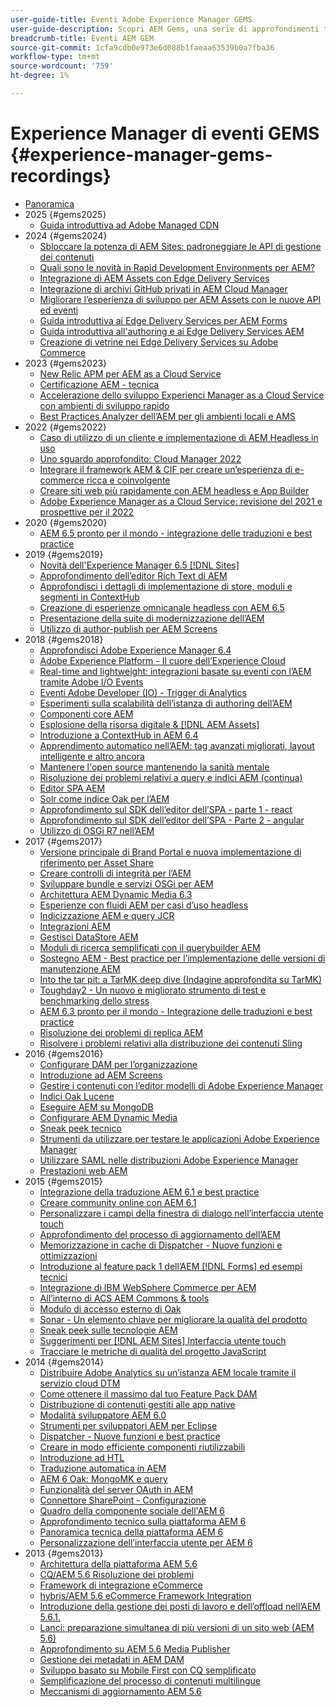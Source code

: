 ```yaml
---
user-guide-title: Eventi Adobe Experience Manager GEMS
user-guide-description: Scopri AEM Gems, una serie di approfondimenti tecnici proposti da esperti Adobe Experience Manager.
breadcrumb-title: Eventi AEM GEM
source-git-commit: 1cfa9cdb0e973e6d088b1faeaa63539b0a7fba36
workflow-type: tm+mt
source-wordcount: '759'
ht-degree: 1%

---
```



# Experience Manager di eventi GEMS {#experience-manager-gems-recordings}

+ [Panoramica](overview.md)
+ 2025 {#gems2025}
   + [Guida introduttiva ad Adobe Managed CDN](gems2025/getting-started-adobe-managed-cdn.md)
+ 2024 {#gems2024}
   + [Sbloccare la potenza di AEM Sites: padroneggiare le API di gestione dei contenuti](gems2024/content-management-apis.md)
   + [Quali sono le novità in Rapid Development Environments per AEM?](gems2024/rapid-development-environment-news.md)
   + [Integrazione di AEM Assets con Edge Delivery Services](gems2024/edge-delivery-for-aem-assets.md)
   + [Integrazione di archivi GitHub privati in AEM Cloud Manager](gems2024/private-github-for-aem-cloud-manager.md)
   + [Migliorare l’esperienza di sviluppo per AEM Assets con le nuove API ed eventi](gems2024/improving-dev-experience-for-aem-assets-with-new-apis-and-events.md)
   + [Guida introduttiva ai Edge Delivery Services per AEM Forms](gems2024/edge-delivery-for-aem-forms.md)
   + [Guida introduttiva all&#39;authoring e ai Edge Delivery Services AEM](/help/experience-manager-gems/gems2024/aem-authoring-and-edge-delivery.md)
   + [Creazione di vetrine nei Edge Delivery Services su Adobe Commerce](/help/experience-manager-gems/gems2024/storefronts-on-edge-delivery-with-adobe-commerce.md)
+ 2023 {#gems2023}
   + [New Relic APM per AEM as a Cloud Service](gems2023/newrelic-apm-for-aem-cloud-service.md)
   + [Certificazione AEM - tecnica](gems2023/aem-certification-technical.md)
   + [Accelerazione dello sviluppo Experienci Manager as a Cloud Service con ambienti di sviluppo rapido](/help/experience-manager-gems/gems2023/rapid-development-environments.md)
   + [Best Practices Analyzer dell’AEM per gli ambienti locali e AMS](gems2023/aem-best-practices-analyzer.md)
+ 2022 {#gems2022}
   + [Caso di utilizzo di un cliente e implementazione di AEM Headless in uso](gems2022/customer-use-case-and-implementation-of-aem-headless-in-use.md)
   + [Uno sguardo approfondito: Cloud Manager 2022](gems2022/looking-under-the-hood-cloud-manager-2022.md)
   + [Integrare il framework AEM &amp; CIF per creare un’esperienza di e-commerce ricca e coinvolgente](gems2022/aem-and-cif-framework-integration.md)
   + [Creare siti web più rapidamente con AEM headless e App Builder](gems2022/build-sites-faster-with-headless-and-appbuilder.md)
   + [Adobe Experience Manager as a Cloud Service: revisione del 2021 e prospettive per il 2022](gems2022/aemcloudservice-2021-review-and-outlook.md)
+ 2020 {#gems2020}
   + [AEM 6.5 pronto per il mondo - integrazione delle traduzioni e best practice](gems2020/aem65-readyfortheworld-translationintegration-bestpractices.md)
+ 2019 {#gems2019}
   + [Novità dell&#39;Experience Manager 6.5 [!DNL Sites]](gems2019/adobe-experience-manager-6-5-sites-whats-new.md)
   + [Approfondimento dell’editor Rich Text di AEM](gems2019/aem-rich-text-editor-rte-deep-dive1.md)
   + [Approfondisci i dettagli di implementazione di store, moduli e segmenti in ContextHub](gems2019/contexthub-deep-dive.md)
   + [Creazione di esperienze omnicanale headless con AEM 6.5](gems2019/creating-headless-omnichannel-experiences-with-aem-65.md)
   + [Presentazione della suite di modernizzazione dell’AEM](gems2019/introducing-the-aem-modernization-suite.md)
   + [Utilizzo di author-publish per AEM Screens](gems2019/leveraging-author-publish-for-aem-screens.md)
+ 2018 {#gems2018}
   + [Approfondisci Adobe Experience Manager 6.4](gems2018/aem-6-4-technical-sneak-peek.md)
   + [Adobe Experience Platform - Il cuore dell’Experience Cloud](gems2018/aem-acp.md)
   + [Real-time and lightweight: integrazioni basate su eventi con l’AEM tramite Adobe I/O Events](gems2018/aem-adobe-io.md)
   + [Eventi Adobe Developer (IO) - Trigger di Analytics](gems2018/aem-analytics-triggers.md)
   + [Esperimenti sulla scalabilità dell’istanza di authoring dell’AEM](gems2018/aem-author-scalability1.md)
   + [Componenti core AEM](gems2018/aem-core-components.md)
   + [Esplosione della risorsa digitale &amp; [!DNL AEM Assets]](gems2018/aem-digital-asset-explosion.md)
   + [Introduzione a ContextHub in AEM 6.4](gems2018/aem-intro-to-contexthub.md)
   + [Apprendimento automatico nell’AEM: tag avanzati migliorati, layout intelligente e altro ancora](gems2018/aem-machine-learning.md)
   + [Mantenere l&#39;open source mantenendo la sanità mentale](gems2018/aem-maintaining-open-source.md)
   + [Risoluzione dei problemi relativi a query e indici AEM (continua)](gems2018/aem-query-and-index-troubleshooting2.md)
   + [Editor SPA AEM](gems2018/aem-spa-editor.md)
   + [Solr come indice Oak per l’AEM](gems2018/solr-as-an-oak-index-for-aem.md)
   + [Approfondimento sul SDK dell’editor dell’SPA - parte 1 - react](gems2018/spa-editor-sdk-deep-dive-react.md)
   + [Approfondimento sul SDK dell’editor dell’SPA - Parte 2 - angular](gems2018/spa-editor-sdk-deep-dive-angular.md)
   + [Utilizzo di OSGi R7 nell’AEM](gems2018/using-osgi-r7-in-aem.md)
+ 2017 {#gems2017}
   + [Versione principale di Brand Portal e nuova implementazione di riferimento per Asset Share](gems2017/aem-brand-portal.md)
   + [Creare controlli di integrità per l’AEM](gems2017/aem-building-health-checks-for-aem.md)
   + [Sviluppare bundle e servizi OSGi per AEM](gems2017/aem-developing-osgi-bundles-services-for-aem.md)
   + [Architettura AEM Dynamic Media 6.3](gems2017/aem-dynamic-media-architecture.md)
   + [Esperienze con fluidi AEM per casi d’uso headless](gems2017/aem-headless-usecases.md)
   + [Indicizzazione AEM e query JCR](gems2017/aem-indexing-jcr-query.md)
   + [Integrazioni AEM](gems2017/aem-integrations.md)
   + [Gestisci DataStore AEM](gems2017/aem-managing-aem-datastore.md)
   + [Moduli di ricerca semplificati con il querybuilder AEM](gems2017/aem-search-forms-using-querybuilder.md)
   + [Sostegno AEM - Best practice per l’implementazione delle versioni di manutenzione AEM](gems2017/aem-sustenance-best-practices-deploying-maintenance-releases.md)
   + [Into the tar pit: a TarMK deep dive (Indagine approfondita su TarMK)](gems2017/aem-tarmk-deepdive.md)
   + [Toughday2 - Un nuovo e migliorato strumento di test e benchmarking dello stress](gems2017/aem-toughday2-stress-testing-benchmarking-tool.md)
   + [AEM 6.3 pronto per il mondo - Integrazione delle traduzioni e best practice](gems2017/aem-translation-best-practices.md)
   + [Risoluzione dei problemi di replica AEM](gems2017/aem-troubleshooting-aem-replication.md)
   + [Risolvere i problemi relativi alla distribuzione dei contenuti Sling](gems2017/aem-troubleshooting-sling.md)
+ 2016 {#gems2016}
   + [Configurare DAM per l’organizzazione](gems2016/aem-configuring-dam-for-enterprise.md)
   + [Introduzione ad AEM Screens](gems2016/aem-introduction-to-aem-screens.md)
   + [Gestire i contenuti con l’editor modelli di Adobe Experience Manager](gems2016/aem-managing-content-with-template-editor.md)
   + [Indici Oak Lucene](gems2016/aem-oak-lucene-indexes.md)
   + [Eseguire AEM su MongoDB](gems2016/aem-running-aem-on-mongodb.md)
   + [Configurare AEM Dynamic Media](gems2016/aem-setup-and-configure-aem-dynamic-media.md)
   + [Sneak peek tecnico](gems2016/aem-technical-sneak-peek.md)
   + [Strumenti da utilizzare per testare le applicazioni Adobe Experience Manager](gems2016/aem-testing-tools-for-aem-apps.md)
   + [Utilizzare SAML nelle distribuzioni Adobe Experience Manager](gems2016/aem-utilizing-saml-in-aem-deployments.md)
   + [Prestazioni web AEM](gems2016/aem-web-performance.md)
+ 2015 {#gems2015}
   + [Integrazione della traduzione AEM 6.1 e best practice](gems2015/aem-6-1-translation-integration-and-best-practices.md)
   + [Creare community online con AEM 6.1](gems2015/aem-creating-online-communities-with-aem-6-1.md)
   + [Personalizzare i campi della finestra di dialogo nell’interfaccia utente touch](gems2015/aem-customizing-dialog-fields-in-touch-ui.md)
   + [Approfondimento del processo di aggiornamento dell’AEM](gems2015/aem-deep-dive-into-aem-upgrade-process.md)
   + [Memorizzazione in cache di Dispatcher - Nuove funzioni e ottimizzazioni](gems2015/aem-dispatcher-caching-new-features-and-optimizations.md)
   + [Introduzione al feature pack 1 dell’AEM [!DNL Forms] ed esempi tecnici](gems2015/aem-forms-feature-pack-1-introduction-and-technical-samples.md)
   + [Integrazione di IBM WebSphere Commerce per AEM](gems2015/aem-ibm-websphere-commerce-integration-for-aem.md)
   + [All’interno di ACS AEM Commons &amp; tools](gems2015/aem-inside-acs-aem-commons-and-tools.md)
   + [Modulo di accesso esterno di Oak](gems2015/aem-oak-external-login-module-authenticating-with-ldap-and-beyond.md)
   + [Sonar - Un elemento chiave per migliorare la qualità del prodotto](gems2015/aem-sonar-a-key-element-to-improve-product-quality.md)
   + [Sneak peek sulle tecnologie AEM](gems2015/aem-tech-sneak-peek.md)
   + [Suggerimenti per  [!DNL AEM Sites] Interfaccia utente touch](gems2015/aem-tips-and-tricks-for-aem-sites-touch-ui.md)
   + [Tracciare le metriche di qualità del progetto JavaScript](gems2015/aem-track-quality-metrics-of-your-javascript-project.md)
+ 2014 {#gems2014}
   + [Distribuire Adobe Analytics su un’istanza AEM locale tramite il servizio cloud DTM](gems2014/aem-adobe-analytics-dynamic-tag-management.md)
   + [Come ottenere il massimo dal tuo Feature Pack DAM](gems2014/aem-dam-feature-pack.md)
   + [Distribuzione di contenuti gestiti alle app native](gems2014/aem-delivering-managed-content-to-your-native-apps.md)
   + [Modalità sviluppatore AEM 6.0](gems2014/aem-developer-mode.md)
   + [Strumenti per sviluppatori AEM per Eclipse](gems2014/aem-developer-tools-for-eclipse.md)
   + [Dispatcher - Nuove funzioni e best practice](gems2014/aem-dispatcher.md)
   + [Creare in modo efficiente componenti riutilizzabili](gems2014/aem-efficiently-build-reusable-components.md)
   + [Introduzione ad HTL](gems2014/aem-introduction-to-htl.md)
   + [Traduzione automatica in AEM](gems2014/aem-machine-translation-in-aem.md)
   + [AEM 6 Oak: MongoMK e query](gems2014/aem-oak-mongomk-and-queries.md)
   + [Funzionalità del server OAuth in AEM](gems2014/aem-oauth-server-functionality-in-aem.md)
   + [Connettore SharePoint - Configurazione](gems2014/aem-sharepoint-connector-setup-and-configuration.md)
   + [Quadro della componente sociale dell&#39;AEM 6](gems2014/aem-social-component-framework-in-aem-6.md)
   + [Approfondimento tecnico sulla piattaforma AEM 6](gems2014/aem-technical-deep-dive-into-the-aem-6-platform.md)
   + [Panoramica tecnica della piattaforma AEM 6](gems2014/aem-technical-overview-of-the-aem-6-platform.md)
   + [Personalizzazione dell’interfaccia utente per AEM 6](gems2014/aem-user-interface-customization-for-aem6.md)
+ 2013 {#gems2013}
   + [Architettura della piattaforma AEM 5.6](gems2013/aem-architecture-of-the-aem-5-6-platform.md)
   + [CQ/AEM 5.6 Risoluzione dei problemi](gems2013/aem-cq-aem-5-6-troubleshooting.md)
   + [Framework di integrazione eCommerce](gems2013/aem-ecommerce-integration-framework.md)
   + [hybris/AEM 5.6 eCommerce Framework Integration](gems2013/aem-hybris-ecommerce-framework-integration.md)
   + [Introduzione della gestione dei posti di lavoro e dell’offload nell’AEM 5.6.1.](gems2013/aem-job-handling-and-offloading.md)
   + [Lanci: preparazione simultanea di più versioni di un sito web (AEM 5.6)](gems2013/aem-launches.md)
   + [Approfondimento su AEM 5.6 Media Publisher](gems2013/aem-media-publisher-deep-dive.md)
   + [Gestione dei metadati in AEM DAM](gems2013/aem-metadata-management-in-aem-dam.md)
   + [Sviluppo basato su Mobile First con CQ semplificato](gems2013/aem-mobile-first-development-with-cq-made-easy.md)
   + [Semplificazione del processo di contenuti multilingue](gems2013/aem-streamlining-multilingual-content-process.md)
   + [Meccanismi di aggiornamento AEM 5.6](gems2013/aem-upgrade-mechanisms.md)

<!--
+ [Archive] {#archive}
    + [AEM 6 Oak: MongoMK and Queries](archive/aem-oak-mongomk-and-queries.md)
    + [Search forms made easy with the AEM querybuilder](archive/aem-search-forms-using-querybuilder.md)
    + [Deep Dive on implementation details of stores, modules and segments in ContextHub](archive/contexthub-deep-dive.md)
    + [AEM Web Performance](archive/aem-web-performance.md)
    + [AEM Query and Index Troubleshooting](archive/aem-query-and-index-troubleshooting.md)
    + [User Interface Customization for AEM 6](archive/aem-user-interface-customization-for-aem6.md)
    + [Technical Sneak Peek](archive/aem-technical-sneak-peek.md)
    + [Customizing Dialog Fields in Touch UI](archive/aem-customizing-dialog-fields-in-touch-ui.md)
    + [Building Health Checks for AEM](archive/aem-building-health-checks-for-aem.md)
    + [Running AEM on MongoDB](archive/aem-running-aem-on-mongodb.md)
    + [AEM 5.6 Media Publisher Deep Dive ](archive/aem-media-publisher-deep-dive.md)
    + [AEM Fluid Experiences for headless usecases](archive/aem-headless-usecases.md)
    + [The Digital Asset Explosion & AEM Assets](archive/aem-digital-asset-explosion.md)
    + [Introduction of Job Handling and Offloading in AEM 5.6.1. ](archive/aem-job-handling-and-offloading.md)
    + [Technical Overview of the AEM 6 Platform](archive/aem-technical-overview-of-the-aem-6-platform.md)
    + [Launches: concurrent preparation of multiple versions of a website (AEM 5.6) ](archive/aem-launches.md)
    + [Efficiently Build Reusable Components](archive/aem-efficiently-build-reusable-components.md)
    + [AEM Integrations - a solid foundation goes a long way](archive/aem-integrations.md)
    + [Dispatcher - New features and best practices](archive/aem-dispatcher.md)
    + [Adobe Experience Manager 6.5 Sites - What's New](archive/adobe-experience-manager-6-5-sites-whats-new.md)
    + [Oak's External Login Module - Authenticating with LDAP and Beyond](archive/aem-oak-external-login-module-authenticating-with-ldap-and-beyond.md)
    + [Troubleshooting AEM Replication](archive/aem-troubleshooting-aem-replication.md)
    + [Metadata Management in AEM DAM](archive/aem-metadata-management-in-aem-dam.md)
    + [AEM 6.5 Ready for the World - Translation Integration & Best Practices](archive/aem65-readyfortheworld-translationintegration-bestpractices.md)
    + [hybris/AEM 5.6 eCommerce framework integration](archive/aem-hybris-ecommerce-framework-integration.md)
    + [How to deploy Adobe Analytics on a local AEM instance by using the Dynamic Tag Management cloud service](archive/aem-adobe-analytics-dynamic-tag-management.md)
    + [eCommerce Integration Framework ](archive/aem-ecommerce-integration-framework.md)
    + [Real-time and lightweight: build event-driven integrations with AEM using Adobe I/O Events](archive/aem-adobe-io.md)
    + [AEM Tech Sneak Peek](archive/aem-tech-sneak-peek.md)
    + [AEM Rich Text Editor (RTE) Deep Dive](archive/aem-rich-text-editor-rte-deep-dive1.md)
    + [Deep dive into AEM upgrade process](archive/aem-deep-dive-into-aem-upgrade-process.md)
    + [AEM SPA Editor](archive/aem-spa-editor.md)
    + [MSM and Translation: Best Practices ](archive/aem-msm-and-translation-best-practices.md)
    + [AEM Indexing and JCR Query](archive/aem-indexing-jcr-query.md)
    + [IBM WebSphere Commerce Integration for AEM](archive/aem-ibm-websphere-commerce-integration-for-aem.md)
    + [Setup and Configure AEM Dynamic Media](archive/aem-setup-and-configure-aem-dynamic-media.md)
    + [Leveraging author-publish for AEM Screens](archive/leveraging-author-publish-for-aem-screens.md)
    + [Experiments in AEM Author Scalability](archive/aem-author-scalability1.md)
    + [Introduction to AEM Screens](archive/aem-introduction-to-aem-screens.md)
    + [Creating Headless Omnichannel Experiences with AEM 6.5](archive/creating-headless-omnichannel-experiences-with-aem-65.md)
    + [Developing OSGi Bundles and Services for AEM](archive/aem-developing-osgi-bundles-services-for-aem.md)
    + [Technical Deep Dive into the AEM 6 Platform](archive/aem-technical-deep-dive-into-the-aem-6-platform.md)
    + [Adobe Experience Platform - The Heart of Experience Cloud](archive/aem-acp.md)
    + [Social Component Framework in AEM 6](archive/aem-social-component-framework-in-aem-6.md)
    + [Mobile-First Development with CQ Made Easy](archive/aem-mobile-first-development-with-cq-made-easy.md)
    + [AEM Core Components](archive/aem-core-components.md)
    + [AEM SPA Editor](archive/jcr-aem-spa-editor.md)
    + [Major Brand Portal Release and new reference implementation for Asset Share](archive/aem-brand-portal.md)
    + [Utilizing SAML in Adobe Experience Manager deployments](archive/aem-utilizing-saml-in-aem-deployments.md)
    + [AEM 6.0 Developer Mode](archive/aem-developer-mode.md)
    + [AEM [!DNL Forms] Feature Pack 1 introduction and technical samples](archive/aem-forms-feature-pack-1-introduction-and-technical-samples.md)
    + [CQ/AEM 5.6 Troubleshooting](archive/aem-cq-aem-5-6-troubleshooting.md)
    + [AEM Dynamic Media 6.3 Architecture](archive/aem-dynamic-media-architecture.md)
    + [Inside ACS AEM Commons & Tools](archive/aem-inside-acs-aem-commons-and-tools.md)
    + [Creating online Communities with AEM 6.1](archive/aem-creating-online-communities-with-aem-6-1.md)
    + [OAuth Server functionality in AEM - Embrace Federation and unleash your REST APIs!](archive/aem-oauth-server-functionality-in-aem.md)
    + [Into the tar pit: a TarMK deep dive](archive/aem-tarmk-deepdive.md)
    + [Oak Lucene Indexes](archive/aem-oak-lucene-indexes.md)
    + [AEM Developer Tools for Eclipse](archive/aem-developer-tools-for-eclipse.md)
    + [Solr as an Oak index for AEM](archive/solr-as-an-oak-index-for-aem1.md)
    + [Toughday2 - A new and improved stress testing and benchmarking tool](archive/aem-toughday2-stress-testing-benchmarking-tool.md)
    + [Introduction to ContextHub in AEM 6.4](archive/aem-intro-to-contexthub.md)
    + [Configuring the DAM for Enterprise](archive/aem-configuring-dam-for-enterprise.md)
    + [Managing AEM DataStore](archive/aem-managing-aem-datastore.md)
    + [AEM Sustenance - Best Practices for deploying AEM Maintenance Releases](archive/aem-sustenance-best-practices-deploying-maintenance-releases.md)
    + [Maintaining Open Source While Maintaining Your Sanity](archive/aem-maintaining-open-source.md)
    + [SPA Editor SDK Deep Dive - Part 1 - React ](archive/spa-editor-sdk-deep-dive-react.md)
    + [Tools to use for testing Adobe Experience Manager applications](archive/aem-testing-tools-for-aem-apps.md)
    + [Machine Learning in AEM: Enhanced Smart Tags, Smart Layout and more](archive/aem-machine-learning.md)
    + [Tips and tricks for AEM Sites Touch UI](archive/aem-tips-and-tricks-for-aem-sites-touch-ui.md)
    + [Dispatcher Caching - New Features and Optimizations](archive/aem-dispatcher-caching-new-features-and-optimizations.md)
    + [How to get the most out of your DAM Feature Pack](archive/aem-dam-feature-pack.md)
    + [Troubleshooting Sling Content Distribution](archive/aem-troubleshooting-sling.md)
    + [Introduction to HTL](archive/aem-introduction-to-htl.md)
    + [Delivering Managed Content to your Native Apps](archive/aem-delivering-managed-content-to-your-native-apps.md)
    + [SharePoint Connector - Setup and Configuration](archive/aem-sharepoint-connector-setup-and-configuration.md)
    + [AEM 6.1 Translation Integration & Best Practices](archive/aem-6-1-translation-integration-and-best-practices.md)
    + [Managing your content with the template editor of Adobe Experience Manager](archive/aem-managing-content-with-template-editor.md)
    + [SPA Editor SDK Deep Dive - Part 2 - Angular](archive/spa-editor-sdk-deep-dive-angular.md)
    + [Sonar - A key element to improve product quality](archive/aem-sonar-a-key-element-to-improve-product-quality.md)
    + [AEM 6.3 Ready for the World - Translation Integration & Best Practices](archive/aem-translation-best-practices.md)
    + [AEM 5.6 upgrade mechanisms ](archive/aem-upgrade-mechanisms.md)
    + [Track quality metrics of your Javascript project](archive/aem-track-quality-metrics-of-your-javascript-project.md)
    + [Streamlining multilingual content process](archive/aem-streamlining-multilingual-content-process.md)
    + [Deep Dive into Adobe Experience Manager 6.4](archive/aem-6-4-technical-sneak-peek.md)
    + [Machine Translation in AEM](archive/aem-machine-translation-in-aem.md)
    + [Using OSGi R7 in AEM](archive/using-osgi-r7-in-aem.md)
    + [Architecture of the AEM 5.6 Platform](archive/aem-architecture-of-the-aem-5-6-platform.md)
    + [Adobe I/O Events - Analytics Triggers](archive/aem-analytics-triggers.md)
    + [Introducing the AEM Modernization Suite](archive/introducing-the-aem-modernization-suite.md)
    + [AEM Query and Index Troubleshooting](archive/aem-query-and-index-troubleshooting2.md)
-->
